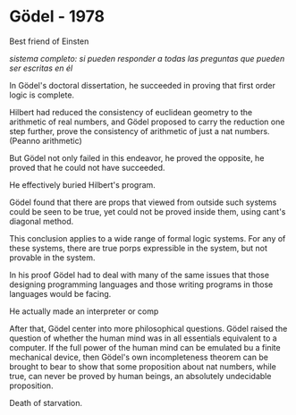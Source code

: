 # Gödel  - 1978

Best friend of Einsten

*sistema completo: si pueden responder a todas las preguntas que
pueden ser escritas en él*

In Gödel's doctoral dissertation, he succeeded in proving that first
order logic is complete.

Hilbert had reduced the consistency of euclidean geometry to the
arithmetic of real numbers, and Gödel proposed to carry the reduction
one step further, prove the consistency of arithmetic of just a nat
numbers. (Peanno arithmetic)

But Gödel not only failed in this endeavor, he proved the opposite, he
proved that he could not have succeeded.

He effectively buried Hilbert's program.

Gödel found that there are props that viewed from outside such systems
could be seen to be true, yet could not be proved inside them, using
cant's diagonal method.

This conclusion applies to a wide range of formal logic systems. For
any of these systems, there are true porps expressible in the system,
but not provable in the system.

In his proof Gödel had to deal with many of the same issues that those
designing programming languages and those writing programs in those
languages would be facing.

He actually made an interpreter or comp

After that, Gödel center into more philosophical questions. Gödel
raised the question of whether the human mind was in all essentials
equivalent to a computer.  If the full power of the human mind can be
emulated bu a finite mechanical device, then Gödel's own
incompleteness theorem can be brought to bear to show that some
proposition about nat numbers, while true, can never be proved by human
beings, an absolutely undecidable proposition.

Death of starvation.
